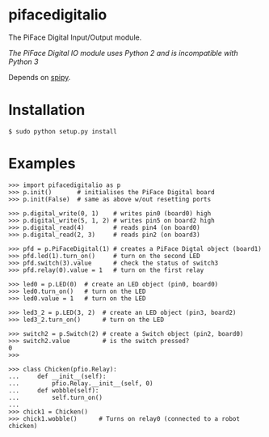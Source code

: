 pifacedigitalio
===============

The PiFace Digital Input/Output module.

*The PiFace Digital IO module uses Python 2 and is incompatible with Python 3*

Depends on [spipy](https://github.com/tompreston/spipy).

Installation
============
    $ sudo python setup.py install

Examples
=======
    >>> import pifacedigitalio as p
    >>> p.init()       # initialises the PiFace Digital board 
    >>> p.init(False)  # same as above w/out resetting ports

    >>> p.digital_write(0, 1)    # writes pin0 (board0) high
    >>> p.digital_write(5, 1, 2) # writes pin5 on board2 high
    >>> p.digital_read(4)        # reads pin4 (on board0)
    >>> p.digital_read(2, 3)     # reads pin2 (on board3)
    
    >>> pfd = p.PiFaceDigital(1) # creates a PiFace Digtal object (board1)
    >>> pfd.led(1).turn_on()     # turn on the second LED
    >>> pfd.switch(3).value      # check the status of switch3
    >>> pfd.relay(0).value = 1   # turn on the first relay

    >>> led0 = p.LED(0)  # create an LED object (pin0, board0)
    >>> led0.turn_on()   # turn on the LED
    >>> led0.value = 1   # turn on the LED

    >>> led3_2 = p.LED(3, 2)  # create an LED object (pin3, board2)
    >>> led3_2.turn_on()      # turn on the LED

    >>> switch2 = p.Switch(2) # create a Switch object (pin2, board0)
    >>> switch2.value         # is the switch pressed?
    0
    >>>

    >>> class Chicken(pfio.Relay):
    ...     def __init__(self):
    ...         pfio.Relay.__init__(self, 0)
    ...     def wobble(self):
    ...         self.turn_on()
    ...
    >>> chick1 = Chicken()
    >>> chick1.wobble()      # Turns on relay0 (connected to a robot chicken)
